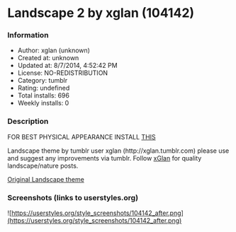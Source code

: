 # Landscape 2 by xglan (104142)

### Information
- Author: xglan (unknown)
- Created at: unknown
- Updated at: 8/7/2014, 4:52:42 PM
- License: NO-REDISTRIBUTION
- Category: tumblr
- Rating: undefined
- Total installs: 696
- Weekly installs: 0


### Description
FOR BEST PHYSICAL APPEARANCE INSTALL <a href="https://userstyles.org/styles/95980/remove-blue-bits">THIS</a>
<p>Landscape theme by tumblr user xglan (http://xglan.tumblr.com) please use and suggest any improvements via tumblr. Follow <a href="xglan.tk">xGlan</a> for quality landscape/nature posts.</p>
<p><a href="https://userstyles.org/styles/100082/landscape-by-xglan">Original Landscape theme</a></p>


### Screenshots (links to userstyles.org)
![https://userstyles.org/style_screenshots/104142_after.png](https://userstyles.org/style_screenshots/104142_after.png)


